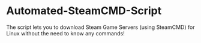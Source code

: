 Automated-SteamCMD-Script
=========================

The script lets you to download Steam Game Servers (using SteamCMD) for Linux without the need to know any commands!
